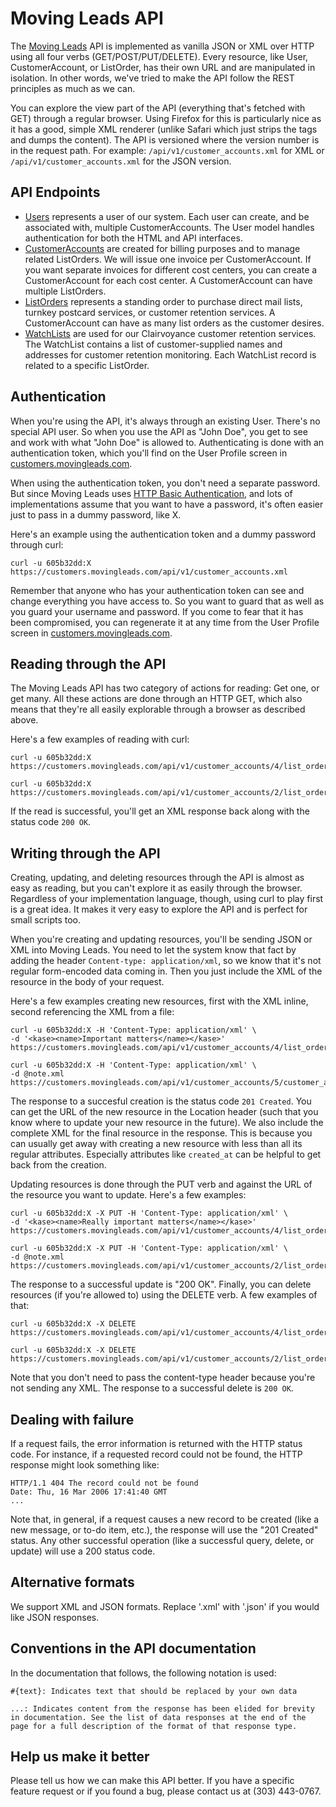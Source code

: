 Moving Leads API
================

The [Moving Leads](http://www.movingleads.com/) API is implemented as vanilla JSON or XML over HTTP using all four verbs (GET/POST/PUT/DELETE). Every resource, like User, CustomerAccount, or ListOrder, has their own URL and are manipulated in isolation. In other words, we've tried to make the API follow the REST principles as much as we can.

You can explore the view part of the API (everything that's fetched with GET) through a regular browser. Using Firefox for this is particularly nice as it has a good, simple XML renderer (unlike Safari which just strips the tags and dumps the content). The API is versioned where the version number is in the request path. For example: `/api/v1/customer_accounts.xml` for XML or `/api/v1/customer_accounts.xml` for the JSON version.

API Endpoints
-------------
* [Users](https://github.com/firstmoversadvantage/api.movingleads.com/blob/master/sections/users.md) represents a user of our system. Each user can create, and be associated with, multiple CustomerAccounts. The User model handles authentication for both the HTML and API interfaces.
* [CustomerAccounts](https://github.com/firstmoversadvantage/api.movingleads.com/blob/master/sections/customer_accounts.md) are created for billing purposes and to manage related ListOrders. We will issue one invoice per CustomerAccount. If you want separate invoices for different cost centers, you can create a CustomerAccount for each cost center. A CustomerAccount can have multiple ListOrders.
* [ListOrders](https://github.com/firstmoversadvantage/api.movingleads.com/blob/master/sections/list_orders.md) represents a standing order to purchase direct mail lists, turnkey postcard services, or customer retention services. A CustomerAccount can have as many list orders as the customer desires.
* [WatchLists](https://github.com/firstmoversadvantage/api.movingleads.com/blob/master/sections/watch_lists.md) are used for our Clairvoyance customer retention services. The WatchList contains a list of customer-supplied names and addresses for customer retention monitoring. Each WatchList record is related to a specific ListOrder.

Authentication
--------------

When you're using the API, it's always through an existing User. There's no special API user. So when you use the API as "John Doe", you get to see and work with what "John Doe" is allowed to. Authenticating is done with an authentication token, which you'll find on the User Profile screen in [customers.movingleads.com](http://customers.movingleads.com).

When using the authentication token, you don't need a separate password. But since Moving Leads uses [HTTP Basic Authentication](http://www.ietf.org/rfc/rfc2617.txt), and lots of implementations assume that you want to have a password, it's often easier just to pass in a dummy password, like X.

Here's an example using the authentication token and a dummy password through curl:

    curl -u 605b32dd:X https://customers.movingleads.com/api/v1/customer_accounts.xml

Remember that anyone who has your authentication token can see and change everything you have access to. So you want to guard that as well as you guard your username and password. If you come to fear that it has been compromised, you can regenerate it at any time from the User Profile screen in [customers.movingleads.com](http://customers.movingleads.com).

Reading through the API
-----------------------

The Moving Leads API has two category of actions for reading: Get one, or get many. All these actions are done through an HTTP GET, which also means that they're all easily explorable through a browser as described above.

Here's a few examples of reading with curl:

    curl -u 605b32dd:X https://customers.movingleads.com/api/v1/customer_accounts/4/list_orders/5.xml

    curl -u 605b32dd:X https://customers.movingleads.com/api/v1/customer_accounts/2/list_orders/3/watch_lists.xml

If the read is successful, you'll get an XML response back along with the status code `200 OK`.


Writing through the API
-----------------------

Creating, updating, and deleting resources through the API is almost as easy as reading, but you can't explore it as easily through the browser. Regardless of your implementation language, though, using curl to play first is a great idea. It makes it very easy to explore the API and is perfect for small scripts too.

When you're creating and updating resources, you'll be sending JSON or XML into Moving Leads. You need to let the system know that fact by adding the header `Content-type: application/xml`, so we know that it's not regular form-encoded data coming in. Then you just include the XML of the resource in the body of your request.

Here's a few examples creating new resources, first with the XML inline, second referencing the XML from a file:

    curl -u 605b32dd:X -H 'Content-Type: application/xml' \
    -d '<kase><name>Important matters</name></kase>' https://customers.movingleads.com/api/v1/customer_accounts/4/list_orders.xml

    curl -u 605b32dd:X -H 'Content-Type: application/xml' \
    -d @note.xml https://customers.movingleads.com/api/v1/customer_accounts/5/customer_accounts/2/list_orders/3/watch_lists.xml

The response to a succesful creation is the status code `201 Created`. You can get the URL of the new resource in the Location header (such that you know where to update your new resource in the future). We also include the complete XML for the final resource in the response. This is because you can usually get away with creating a new resource with less than all its regular attributes. Especially attributes like `created_at` can be helpful to get back from the creation.

Updating resources is done through the PUT verb and against the URL of the resource you want to update. Here's a few examples:

    curl -u 605b32dd:X -X PUT -H 'Content-Type: application/xml' \
    -d '<kase><name>Really important matters</name></kase>' https://customers.movingleads.com/api/v1/customer_accounts/4/list_orders/5.xml

    curl -u 605b32dd:X -X PUT -H 'Content-Type: application/xml' \
    -d @note.xml https://customers.movingleads.com/api/v1/customer_accounts/2/list_orders/3/watch_lists/27.xml

The response to a successful update is "200 OK".  Finally, you can delete resources (if you're allowed to) using the DELETE verb. A few examples of that:

    curl -u 605b32dd:X -X DELETE https://customers.movingleads.com/api/v1/customer_accounts/4/list_orders/5.xml

    curl -u 605b32dd:X -X DELETE https://customers.movingleads.com/api/v1/customer_accounts/2/list_orders/3/watch_lists/27.xml

Note that you don't need to pass the content-type header because you're not sending any XML. The response to a successful delete is `200 OK`.


Dealing with failure
--------------------

If a request fails, the error information is returned with the HTTP status code. For instance, if a requested record could not be found, the HTTP response might look something like:

    HTTP/1.1 404 The record could not be found
    Date: Thu, 16 Mar 2006 17:41:40 GMT
    ...

Note that, in general, if a request causes a new record to be created (like a new message, or to-do item, etc.), the response will use the "201 Created" status. Any other successful operation (like a successful query, delete, or update) will use a 200 status code.

Alternative formats
-------------------

We support XML and JSON formats. Replace '.xml' with '.json' if you would like JSON responses.


Conventions in the API documentation
------------------------------------

In the documentation that follows, the following notation is used:

    #{text}: Indicates text that should be replaced by your own data

    ...: Indicates content from the response has been elided for brevity in documentation. See the list of data responses at the end of the page for a full description of the format of that response type.


Help us make it better
----------------------

Please tell us how we can make this API better. If you have a specific feature request or if you found a bug, please contact us at (303) 443-0767.
